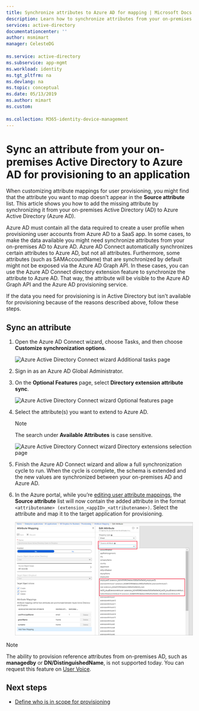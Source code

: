```yaml
---
title: Synchronize attributes to Azure AD for mapping | Microsoft Docs
description: Learn how to synchronize attributes from your on-premises Active Directory to Azure AD. When configuring user provisioning to SaaS apps, use the directory extension feature to add source attributes that aren't synchronized by default.
services: active-directory
documentationcenter: ''
author: msmimart
manager: CelesteDG

ms.service: active-directory
ms.subservice: app-mgmt
ms.workload: identity
ms.tgt_pltfrm: na
ms.devlang: na
ms.topic: conceptual
ms.date: 05/13/2019
ms.author: mimart
ms.custom: 

ms.collection: M365-identity-device-management
---
```

# Sync an attribute from your on-premises Active Directory to Azure AD for provisioning to an application

When customizing attribute mappings for user provisioning, you might find that the attribute you want to map doesn't appear in the **Source attribute** list. This article shows you how to add the missing attribute by synchronizing it from your on-premises Active Directory (AD) to Azure Active Directory (Azure AD).

Azure AD must contain all the data required to create a user profile when provisioning user accounts from Azure AD to a SaaS app. In some cases, to make the data available you might need synchronize attributes from your on-premises AD to Azure AD. Azure AD Connect automatically synchronizes certain attributes to Azure AD, but not all attributes. Furthermore, some attributes (such as SAMAccountName) that are synchronized by default might not be exposed via the Azure AD Graph API. In these cases, you can use the Azure AD Connect directory extension feature to synchronize the attribute to Azure AD. That way, the attribute will be visible to the Azure AD Graph API and the Azure AD provisioning service.

If the data you need for provisioning is in Active Directory but isn't available for provisioning because of the reasons described above, follow these steps.
 
## Sync an attribute 

1. Open the Azure AD Connect wizard, choose Tasks, and then choose **Customize synchronization options**.

   ![Azure Active Directory Connect wizard Additional tasks page](./media/user-provisioning-sync-attributes-for-mapping/active-directory-connect-customize.png)
 
2. Sign in as an Azure AD Global Administrator. 

3. On the **Optional Features** page, select **Directory extension attribute sync**.
 
   ![Azure Active Directory Connect wizard Optional features page](./media/user-provisioning-sync-attributes-for-mapping/active-directory-connect-directory-extension-attribute-sync.png)

4. Select the attribute(s) you want to extend to Azure AD.
   > [!NOTE]
   > The search under **Available Attributes** is case sensitive.

   ![Azure Active Directory Connect wizard Directory extensions selection page](./media/user-provisioning-sync-attributes-for-mapping/active-directory-connect-directory-extensions.png)

5. Finish the Azure AD Connect wizard and allow a full synchronization cycle to run. When the cycle is complete, the schema is extended and the new values are synchronized between your on-premises AD and Azure AD.
 
6. In the Azure portal, while you’re [editing user attribute mappings](customize-application-attributes.md), the **Source attribute** list will now contain the added attribute in the format `<attributename> (extension_<appID>_<attributename>)`. Select the attribute and map it to the target application for provisioning.

   ![Azure Active Directory Connect wizard Directory extensions selection page](./media/user-provisioning-sync-attributes-for-mapping/attribute-mapping-extensions.png)

> [!NOTE]
> The ability to provision reference attributes from on-premises AD, such as **managedby** or **DN/DistinguishedName**, is not supported today. You can request this feature on [User Voice](https://feedback.azure.com/forums/169401-azure-active-directory). 

## Next steps

* [Define who is in scope for provisioning](../manage-apps/define-conditional-rules-for-provisioning-user-accounts.md)
